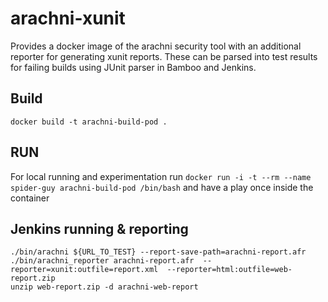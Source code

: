# arachni-xunit
Provides a docker image of the arachni security tool with an additional reporter for generating xunit reports. These can be parsed into test results for failing builds using JUnit parser in Bamboo and Jenkins.

## Build
`docker build -t arachni-build-pod .`

## RUN
For local running and experimentation run `docker run -i -t --rm --name spider-guy arachni-build-pod /bin/bash` and have a play once inside the container

## Jenkins running & reporting
```
./bin/arachni ${URL_TO_TEST} --report-save-path=arachni-report.afr
./bin/arachni_reporter arachni-report.afr  --reporter=xunit:outfile=report.xml  --reporter=html:outfile=web-report.zip
unzip web-report.zip -d arachni-web-report
```
